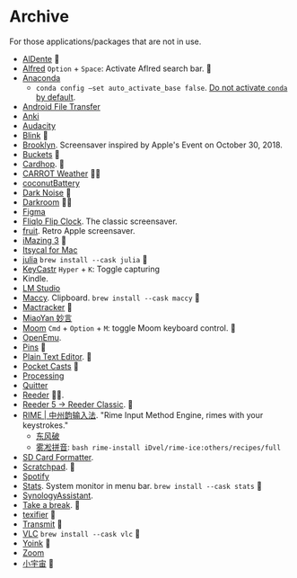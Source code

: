 # Archive

For those applications/packages that are not in use.

- [AlDente](https://github.com/davidwernhart/AlDente) 🎫
- [Alfred](https://www.alfredapp.com/) `Option` + `Space`: Activate Aflred search bar. 🎫
- [Anaconda](https://www.anaconda.com/)
  - `conda config —set auto_activate_base false`. [Do not activate `conda` by default](https://stackoverflow.com/questions/54429210/how-do-i-prevent-conda-from-activating-the-base-environment-by-default).
- [Android File Transfer](https://www.android.com/filetransfer/)
- [Anki](https://apps.ankiweb.net/)
- [Audacity](https://www.audacityteam.org/)
- [Blink](https://apps.apple.com/us/app/blink-home-monitor/id1013961111) 
- [Brooklyn](https://github.com/pedrommcarrasco/Brooklyn). Screensaver inspired by Apple's Event on October 30, 2018.
- [Buckets](https://www.budgetwithbuckets.com/) 🎫
- [Cardhop](https://flexibits.com/cardhop). 🎫
- [CARROT Weather](https://www.meetcarrot.com/weather/) 🔁
- [coconutBattery](https://coconut-flavour.com/coconutbattery/)
- [Dark Noise](https://darknoise.app/) 
- [Darkroom](https://darkroom.co/) 🎫
- [Figma](https://www.figma.com/)
- [Fliqlo Flip Clock](https://fliqlo.com/). The classic screensaver.
- [fruit](https://github.com/Corkscrews/fruit). Retro Apple screensaver.
- [iMazing 3](https://imazing.com/) 🎫
- [Itsycal for Mac](https://www.mowglii.com/itsycal/)
- [julia](https://julialang.org/) `brew install --cask julia` 🍺
- [KeyCastr](https://github.com/keycastr/keycastr) `Hyper` + `K`: Toggle capturing
- Kindle.
- [LM Studio](https://lmstudio.ai/)
- [Maccy](https://maccy.app/). Clipboard. `brew install --cask maccy` 🍺
- [Mactracker](https://mactracker.ca/) 
- [MiaoYan 妙言](https://github.com/tw93/MiaoYan/)
- [Moom](https://manytricks.com/moom/) `Cmd` + `Option` + `M`: toggle Moom keyboard control. 🎫
- [OpenEmu](https://github.com/OpenEmu/OpenEmu).
- [Pins](https://get-pins.app/) 
- [Plain Text Editor](https://apps.apple.com/us/app/plain-text-editor/id1572202501?mt=12). 
- [Pocket Casts](https://pocketcasts.com/) 🎫
- [Processing](https://processing.org/)
- [Quitter](https://marco.org/apps)
- [Reeder](https://reeder.app) 🔁.
- [Reeder 5 -> Reeder Classic](https://reederapp.com/). 
- [RIME | 中州韵输入法](https://rime.im/). "Rime Input Method Engine, rimes with your keystrokes."
  - [东风破](https://github.com/rime/plum)
  - [雾凇拼音](https://github.com/iDvel/rime-ice): `bash rime-install iDvel/rime-ice:others/recipes/full`
- [SD Card Formatter](https://www.sdcard.org/downloads/formatter/).
- [Scratchpad](https://apps.apple.com/us/app/scratchpad/id6504040051). 
- [Spotify](https://open.spotify.com/)
- [Stats](https://github.com/exelban/stats). System monitor in menu bar. `brew install --cask stats` 🍺
- [SynologyAssistant](https://www.synology.com/en-us/support/download).
- [Take a break](https://apps.apple.com/us/app/take-a-break-timer-reminder/id1457158844?mt=12). 
- [texifier](https://www.texifier.com/) 🎫
- [Transmit](https://panic.com/transmit/) 🎫
- [VLC](https://www.videolan.org/) `brew install --cask vlc` 🍺
- [Yoink](https://eternalstorms.at/yoink/mac/) 
- [Zoom](https://zoom.us/)
- [小宇宙](https://www.xiaoyuzhoufm.com/) 
